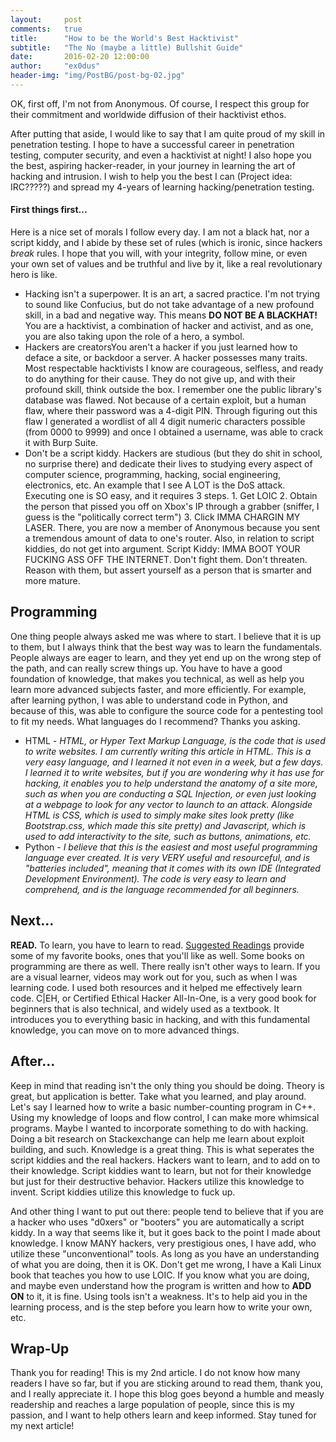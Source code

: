 ```yaml
---
layout:     post
comments:   true
title:      "How to be the World's Best Hacktivist"
subtitle:   "The No (maybe a little) Bullshit Guide"
date:       2016-02-20 12:00:00
author:     "ex0dus"
header-img: "img/PostBG/post-bg-02.jpg"
---
```

OK, first off, I'm not from Anonymous. Of course, I respect this group for their commitment and worldwide diffusion of their hacktivist ethos.

After putting that aside, I would like to say that I am quite proud of my skill in penetration testing. I hope to have a successful career in penetration testing, computer security, and even a hacktivist at night! I also hope you the best, aspiring hacker-reader, in your journey in learning the art of hacking and intrusion. I wish to help you the best I can (Project idea: IRC?????) and spread my 4-years of learning hacking/penetration testing.

#### First things first...

Here is a nice set of morals I follow every day. I am not a black hat, nor a script kiddy, and I abide by these set of rules (which is ironic, since hackers _break_ rules. I hope that you will, with your integrity, follow mine, or even your own set of values and be truthful and live by it, like a real revolutionary hero is like.

*   Hacking isn't a superpower. It is an art, a sacred practice. I'm not trying to sound like Confucius, but do not take advantage of a new profound skill, in a bad and negative way. This means **DO NOT BE A BLACKHAT!** You are a hacktivist, a combination of hacker and activist, and as one, you are also taking upon the role of a hero, a symbol.
*   Hackers are creatorsYou aren't a hacker if you just learned how to deface a site, or backdoor a server. A hacker possesses many traits. Most respectable hacktivists I know are courageous, selfless, and ready to do anything for their cause. They do not give up, and with their profound skill, think outside the box. I remember one the public library's database was flawed. Not because of a certain exploit, but a human flaw, where their password was a 4-digit PIN. Through figuring out this flaw I generated a wordlist of all 4 digit numeric characters possible (from 0000 to 9999) and once I obtained a username, was able to crack it with Burp Suite.
*   Don't be a script kiddy. Hackers are studious (but they do shit in school, no surprise there) and dedicate their lives to studying every aspect of computer science, programming, hacking, social engineering, electronics, etc. An example that I see A LOT is the DoS attack. Executing one is SO easy, and it requires 3 steps. 1\. Get LOIC 2\. Obtain the person that pissed you off on Xbox's IP through a grabber (sniffer, I guess is the "politically correct term") 3\. Click IMMA CHARGIN MY LASER. There, you are now a member of Anonymous because you sent a tremendous amount of data to one's router. Also, in relation to script kiddies, do not get into argument. Script Kiddy: IMMA BOOT YOUR FUCKING ASS OFF THE INTERNET. Don't fight them. Don't threaten. Reason with them, but assert yourself as a person that is smarter and more mature.

## Programming

One thing people always asked me was where to start. I believe that it is up to them, but I always think that the best way was to learn the fundamentals. People always are eager to learn, and they yet end up on the wrong step of the path, and can really screw things up. You have to have a good foundation of knowledge, that makes you technical, as well as help you learn more advanced subjects faster, and more efficiently. For example, after learning python, I was able to understand code in Python, and because of this, was able to configure the source code for a pentesting tool to fit my needs. What languages do I recommend? Thanks you asking.

*   HTML - _HTML, or Hyper Text Markup Language, is the code that is used to write websites. I am currently writing this article in HTML. This is a very easy language, and I learned it not even in a week, but a few days. I learned it to write websites, but if you are wondering why it has use for hacking, it enables you to help understand the anatomy of a site more, such as when you are conducting a SQL Injection, or even just looking at a webpage to look for any vector to launch to an attack. Alongside HTML is CSS, which is used to simply make sites look pretty (like Bootstrap.css, which made this site pretty) and Javascript, which is used to add interactivity to the site, such as buttons, animations, etc._
*   Python - _I believe that this is the easiest and most useful programming language ever created. It is very VERY useful and resourceful, and is "batteries included", meaning that it comes with its own IDE (Integrated Development Environment). The code is very easy to learn and comprehend, and is the language recommended for all beginners._

## Next...

**READ.** To learn, you have to learn to read. [Suggested Readings](texts.html) provide some of my favorite books, ones that you'll like as well. Some books on programming are there as well. There really isn't other ways to learn. If you are a visual learner, videos may work out for you, such as when I was learning code. I used both resources and it helped me effectively learn code.
C|EH, or Certified Ethical Hacker All-In-One, is a very good book for beginners that is also technical, and widely used as a textbook. It introduces you to everything basic in hacking, and with this fundamental knowledge, you can move on to more advanced things.

## After...

Keep in mind that reading isn't the only thing you should be doing. Theory is great, but application is better. Take what you learned, and play around. Let's say I learned how to write a basic number-counting program in C++. Using my knowledge of loops and flow control, I can make more whimsical programs. Maybe I wanted to incorporate something to do with hacking. Doing a bit research on Stackexchange can help me learn about exploit building, and such. Knowledge is a great thing. This is what seperates the script kiddies and the real hackers. Hackers want to learn, and to add on to their knowledge. Script kiddies want to learn, but not for their knowledge but just for their destructive behavior. Hackers utilize this knowledge to invent. Script kiddies utilize this knowledge to fuck up.

And other thing I want to put out there: people tend to believe that if you are a hacker who uses "d0xers" or "booters" you are automatically a script kiddy. In a way that seems like it, but it goes back to the point I made about knowledge. I know MANY hackers, very prestigious ones, I have add, who utilize these "unconventional" tools. As long as you have an understanding of what you are doing, then it is OK. Don't get me wrong, I have a Kali Linux book that teaches you how to use LOIC. If you know what you are doing, and maybe even understand how the program is written and how to **ADD ON** to it, it is fine. Using tools isn't a weakness. It's to help aid you in the learning process, and is the step before you learn how to write your own, etc.

## Wrap-Up

Thank you for reading! This is my 2nd article. I do not know how many readers I have so far, but if you are sticking around to read them, thank you, and I really appreciate it. I hope this blog goes beyond a humble and measly readership and reaches a large population of people, since this is my passion, and I want to help others learn and keep informed. Stay tuned for my next article!
